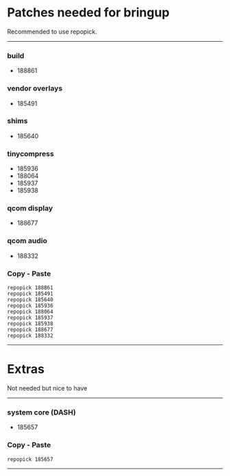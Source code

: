 # Patches needed for bringup

Recommended to use repopick.

-----

### build

- 188861

### vendor overlays

- 185491

### shims

- 185640

### tinycompress

- 185936
- 188064
- 185937
- 185938

### qcom display

- 188677

### qcom audio

- 188332

### Copy - Paste
    repopick 188861
    repopick 185491
    repopick 185640
    repopick 185936
    repopick 188064
    repopick 185937
    repopick 185938
    repopick 188677
    repopick 188332

-----

# Extras

Not needed but nice to have

-----

### system core (DASH)

- 185657

### Copy - Paste
    repopick 185657

-----
